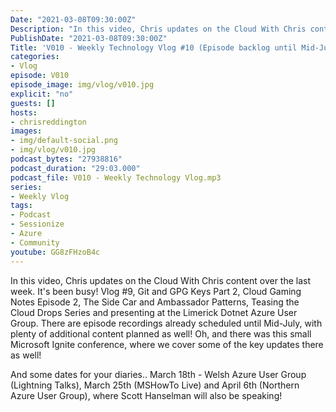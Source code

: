 ```yaml
---
Date: "2021-03-08T09:30:00Z"
Description: "In this video, Chris updates on the Cloud With Chris content over the last week. It's been busy! Vlog #9, Git and GPG Keys Part 2, Cloud Gaming Notes Episode 2, The Side Car and Ambassador Patterns, Teasing the Cloud Drops Series and presenting at the Limerick Dotnet Azure User Group. There are episode recordings already scheduled until Mid-July, with plenty of additional content planned as well! Oh, and there was this small Microsoft Ignite conference, where we cover some of the key updates there as well! And some dates for your diaries.. March 18th - Welsh Azure User Group (Lightning Talks), March 25th (MSHowTo Live) and April 6th (Northern Azure User Group), where Scott Hanselman will also be speaking!"
PublishDate: "2021-03-08T09:30:00Z"
Title: 'V010 - Weekly Technology Vlog #10 (Episode backlog until Mid-July! New Microphone, Ignite Content!)'
categories:
- Vlog
episode: V010
episode_image: img/vlog/v010.jpg
explicit: "no"
guests: []
hosts:
- chrisreddington
images:
- img/default-social.png
- img/vlog/v010.jpg
podcast_bytes: "27938816"
podcast_duration: "29:03.000"
podcast_file: V010 - Weekly Technology Vlog.mp3
series:
- Weekly Vlog
tags:
- Podcast
- Sessionize
- Azure
- Community
youtube: GG8zFHzoB4c
---
```

In this video, Chris updates on the Cloud With Chris content over the last week. It's been busy! Vlog #9, Git and GPG Keys Part 2, Cloud Gaming Notes Episode 2, The Side Car and Ambassador Patterns, Teasing the Cloud Drops Series and presenting at the Limerick Dotnet Azure User Group. There are episode recordings already scheduled until Mid-July, with plenty of additional content planned as well! Oh, and there was this small Microsoft Ignite conference, where we cover some of the key updates there as well!

And some dates for your diaries.. March 18th - Welsh Azure User Group (Lightning Talks), March 25th (MSHowTo Live) and April 6th (Northern Azure User Group), where Scott Hanselman will also be speaking!